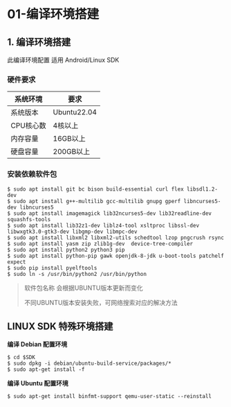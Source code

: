 # 01-编译环境搭建






## 1. 编译环境搭建

此编译环境配置 适用 Android/Linux SDK

### 硬件要求

| 系统环境  | 要求        |
| --------- | ----------- |
| 系统版本  | Ubuntu22.04 |
| CPU核心数 | 4核以上     |
| 内存容量  | 16GB以上    |
| 硬盘容量  | 200GB以上   |



### 安装依赖软件包

```
$ sudo apt install git bc bison build-essential curl flex libsdl1.2-dev 
$ sudo apt install g++-multilib gcc-multilib gnupg gperf libncurses5-dev libncurses5
$ sudo apt install imagemagick lib32ncurses5-dev lib32readline-dev squashfs-tools 
$ sudo apt install lib32z1-dev liblz4-tool xsltproc libssl-dev libwxgtk3.0-gtk3-dev libgmp-dev libmpc-dev
$ sudo apt install libxml2 libxml2-utils schedtool lzop pngcrush rsync 
$ sudo apt install yasm zip zlib1g-dev  device-tree-compiler 
$ sudo apt install python2 python3 pip
$ sudo apt install python-pip gawk openjdk-8-jdk u-boot-tools patchelf expect
$ sudo pip install pyelftools
$ sudo ln -s /usr/bin/python2 /usr/bin/python
```

> 软件包名称 会根据UBUNTU版本更新而变化
>
> 不同UBUNTU版本安装失败，可网络搜索对应的解决方法



## LINUX SDK 特殊环境搭建

**编译 Debian 配置环境**

```
$ cd $SDK
$ sudo dpkg -i debian/ubuntu-build-service/packages/*
$ sudo apt-get install -f
```



**编译 Ubuntu 配置环境**

```
$ sudo apt-get install binfmt-support qemu-user-static --reinstall
```


